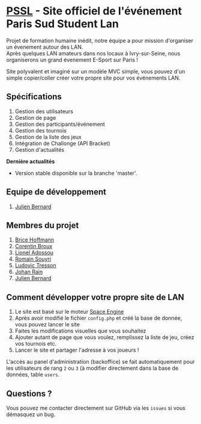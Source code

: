 [PSSL](http://pssl.intechinfo.fr/) - Site officiel de l'événement Paris Sud Student Lan
==================================================

Projet de formation humaine inédit, notre équipe a pour mission d'organiser un évenement autour des LAN.<br />
Après quelques LAN amateurs dans nos locaux à Ivry-sur-Seine, nous organiserons un grand évenement E-Sport sur Paris !

Site polyvalent et imaginé sur un modèle MVC simple, vous pouvez d'un simple copier/coller créer votre propre site pour vos événements LAN.

Spécifications
--------------------------------------
1. Gestion des utilisateurs<br />
2. Gestion de page<br />
3. Gestion des participants/événement<br />
4. Gestion des tournois<br />
5. Gestion de la liste des jeux<br />
6. Intégration de Challonge (API Bracket)<br />
7. Gestion d'actualités<br />

**Dernière actualités**
* Version stable disponible sur la branche 'master'.

Equipe de développement
--------------------------------------
1. [Julien Bernard](https://github.com/JulienBernard)<br />

Membres du projet
--------------------------------------
1. [Brice Hoffmann](http://pssl.intechinfo.fr/pages.php?id=6)<br />
2. [Corentin Broux](http://pssl.intechinfo.fr/pages.php?id=6)<br />
3. [Lionel Adossou](http://pssl.intechinfo.fr/pages.php?id=6)<br />
4. [Romain Souyri](http://pssl.intechinfo.fr/pages.php?id=6)<br />
5. [Ludovic Tresson](https://github.com/LudovicT)<br />
6. [Johan Rain](http://pssl.intechinfo.fr/pages.php?id=6)<br />
7. [Julien Bernard](https://github.com/JulienBernard)<br />

Comment développer votre propre site de LAN
--------------------------------------
1. Le site est basé sur le moteur [Space Engine](https://github.com/JulienBernard/SpaceEngine)
2. Après avoir modifié le fichier `config.php` et créé la base de donnée, vous pouvez lancer le site
3. Faites les modifications visuelles que vous souhaitez
4. Ajouter autant de page que vous voulez, remplissez la liste de jeu, créez vos tournois etc.
5. Lancer le site et partager l'adresse à vos joueurs !

L'accès au panel d'administration (backoffice) se fait automatiquement pour les utilisateurs de rang `2` ou `3` (à modifier directement dans la base de données, table `users`.

Questions ?
--------------------------------------

Vous pouvez me contacter directement sur GitHub via les `issues` si vous démasquez un bug.
